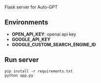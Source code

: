 Flask server for Auto-GPT

## Environments

* **OPEN_API_KEY**: openai api key
* **GOOGLE_API_KEY**
* **GOOGLE_CUSTOM_SEARCH_ENGINE_ID**

## Run server
```shell
pip install -r requirements.txt
python app.py
```